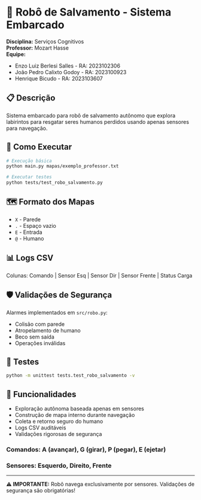# 🤖 Robô de Salvamento - Sistema Embarcado

**Disciplina:** Serviços Cognitivos  
**Professor:** Mozart Hasse  
**Equipe:**
- Enzo Luiz Berlesi Salles - RA: 2023102306
- João Pedro Calixto Godoy - RA: 2023100923  
- Henrique Bicudo - RA: 2023103607

## 📋 Descrição

Sistema embarcado para robô de salvamento autônomo que explora labirintos para resgatar seres humanos perdidos usando apenas sensores para navegação.

## 🚀 Como Executar

```bash
# Execução básica
python main.py mapas/exemplo_professor.txt

# Executar testes
python tests/test_robo_salvamento.py
```

## 🗺️ Formato dos Mapas

- `X` - Parede  
- `.` - Espaço vazio  
- `E` - Entrada  
- `@` - Humano

## 📊 Logs CSV

Colunas: Comando | Sensor Esq | Sensor Dir | Sensor Frente | Status Carga

## 🛡️ Validações de Segurança

Alarmes implementados em `src/robo.py`:
- Colisão com parede
- Atropelamento de humano  
- Beco sem saída
- Operações inválidas

## 🧪 Testes

```bash
python -m unittest tests.test_robo_salvamento -v
```

## 🎯 Funcionalidades

- Exploração autônoma baseada apenas em sensores
- Construção de mapa interno durante navegação  
- Coleta e retorno seguro do humano
- Logs CSV auditáveis
- Validações rigorosas de segurança

### Comandos: A (avançar), G (girar), P (pegar), E (ejetar)
### Sensores: Esquerdo, Direito, Frente

---

**⚠️ IMPORTANTE:** Robô navega exclusivamente por sensores. Validações de segurança são obrigatórias!